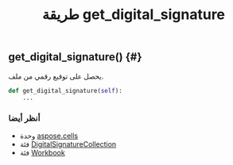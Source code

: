 ﻿---
title: طريقة get_digital_signature
second_title: Aspose.Cells for Python via .NET API المراجع
description:
type: docs
weight: 150
url: /ar/python-net/aspose.cells/workbook/get_digital_signature/
is_root: false
---
##  get_digital_signature() {#}
يحصل على توقيع رقمي من ملف.



```python
def get_digital_signature(self):
    ...
```





###  أنظر أيضا
* وحدة [aspose.cells](../../)
* فئة [DigitalSignatureCollection](/cells/ar/python-net/aspose.cells.digitalsignatures/digitalsignaturecollection)
* فئة [Workbook](/cells/ar/python-net/aspose.cells/workbook)
